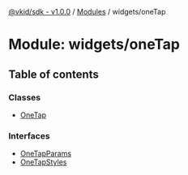 [@vkid/sdk - v1.0.0](../README.md) / [Modules](../modules.md) / widgets/oneTap

# Module: widgets/oneTap

## Table of contents

### Classes

- [OneTap](../classes/widgets_oneTap.OneTap.md)

### Interfaces

- [OneTapParams](../interfaces/widgets_oneTap.OneTapParams.md)
- [OneTapStyles](../interfaces/widgets_oneTap.OneTapStyles.md)
